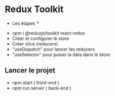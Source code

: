 # Redux Toolkit

* Les étapes *

- npm i @reduxjs/toolkit react-redux
- Créer et configurer le store
- Créer slice (reducers)
- "useDispatch" pour lancer les reducers
- "useSelector" pour puiser la data dans le store

## Lancer le projet

- npm start ( front-end )
- npm run server ( back-end )
